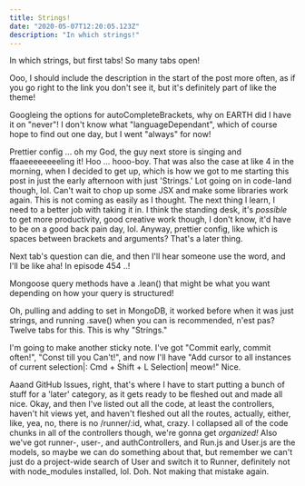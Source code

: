 ```yaml
---
title: Strings!
date: "2020-05-07T12:20:05.123Z"
description: "In which strings!"
---
```


In which strings, but first tabs! So many tabs open!

Ooo, I should include the description in the start of the post more often, as if you go right to the link you don't see it, but it's definitely part of like the theme!

Googleing the options for autoCompleteBrackets, why on EARTH did I have it on "never"! I don't know what "languageDependant", which of course hope to find out one day, but I went "always" for now!

Prettier config ... oh my God, the guy next store is singing and ffaaeeeeeeeeling it! Hoo ... hooo-boy. That was also the case at like 4 in the morning, when I decided to get up, which is how we got to me starting this post in just the early afternoon with just 'Strings.' Lot going on in code-land though, lol. Can't wait to chop up some JSX and make some libraries work again. This is not coming as easily as I thought. The next thing I learn, I need to a better job with taking it in. I think the standing desk, it's _possible_ to get more productivity, good creative work though, I don't know, it'd have to be on a good back pain day, lol. Anyway, prettier config, like which is spaces between brackets and arguments? That's a later thing.

Next tab's question can die, and then I'll hear someone use the word, and I'll be like aha! In episode 454 ..!

Mongoose query methods have a .lean() that might be what you want depending on how your query is structured!

Oh, pulling and adding to set in MongoDB, it worked before when it was just strings, and running .save() when you can is recommended, n'est pas? Twelve tabs for this. This is why "Strings."

I'm going to make another sticky note. I've got "Commit early, commit often!", "Const till you Can't!", and now I'll have "Add cursor to all instances of current selection|: Cmd + Shift + L Selection| meow!" Nice.

Aaand GitHub Issues, right, that's where I have to start putting a bunch of stuff for a 'later' category, as it gets ready to be fleshed out and made all nice. Okay, and then I've listed out all the code, at least the controllers, haven't hit views yet, and haven't fleshed out all the routes, actually, either, like, yea, no, there is no /runner/:id, what, crazy. I collapsed all of the code chunks in all of the controllers though, we're gonna get _organized!_ Also we've got runner-, user-, and authControllers, and Run.js and User.js are the models, so maybe we can do something about that, but remember we can't just do a project-wide search of User and switch it to Runner, definitely not with node_modules installed, lol. Doh. Not making that mistake again.
